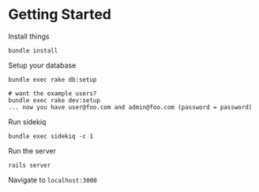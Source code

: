 # Getting Started
Install things

    bundle install
    
Setup your database

    bundle exec rake db:setup

    # want the example users?
    bundle exec rake dev:setup
    ... now you have user@foo.com and admin@foo.com (password = password)

Run sidekiq

    bundle exec sidekiq -c 1

Run the server

    rails server

Navigate to `localhost:3000`